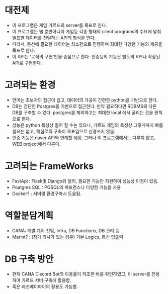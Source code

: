 # 대전제
* 이 프로그램은 게임 가르드의 server를 목표로 한다.
* 이 프로그램는 웹 뿐만아니라 게임등 각종 형태의 client programs의 수요에 맞춰 밀표한 데이터를 전달하는 API의 형식을 띤다.
* 따라서, 통신에 필요한 데이터는 최소한으로 진행하며 최대한 다양한 기능의 제공을 목표로 한다.
* 이 API는 '로직의 구현'만을 중심으로 한다. 인증등의 기능은 별도의 API나 확장된 API로 구현한다.

# 고려되는 환경
* 언어는 초보자의 접근이 쉽고, 데이터의 가공이 간편한 python을 기반으로 한다.
* DB는 간단한 Postgres를 기반으로 접근한다. 만약 필요하다면 RDBMS외 다른 DB를 구축할 수 있다. postgres를 제외하고는 최대한 local 에서 굴리는 것을 원칙으로 한다.
* 성능은 python 특성상 떨어 질 수는 있으나, 가르드 게임의 특성상 그렇게까지 빠를 필요는 없고, 핵심로직 구축이 목표임으로 신경쓰지 않음.
* 인증 기능은 naver API와 연계할 예정. 그러나 이 프로그램에서는 다루지 않고, WEB project에서 다룬다. 

# 고려되는 FrameWorks
* FastApi : Flask및 Django와 달리, 필요한 기능만 지원하여 성능상 이점이 있음.
* Poatgres SQL : PGSQL의 퍼포먼스나 다양한 기능을 사용
* Docker? : 서버및 환경구축시 도움됨.

# 역할분담계획
* CANA: 개발 계획 전임, Infra, DB Functions, DB 관리 등
* Marint? : (참가 의사가 있는 경우) 기본 Logics, 통신 입출력

# DB 구축 방안
* 현재 CANA Discord Bot의 이용률이 저조한 바를 확인하였고, 이 server를 전용하여 가르드 서버 구축에 활용함.
* 혹은 라즈베이파이의 활용도 가능함.

